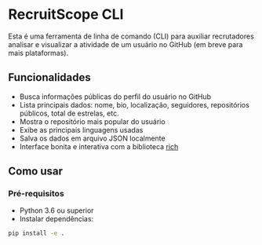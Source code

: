 # RecruitScope CLI

Esta é uma ferramenta de linha de comando (CLI) para auxiliar recrutadores analisar e visualizar a atividade de um usuário no GitHub (em breve para mais plataformas).

## Funcionalidades

- Busca informações públicas do perfil do usuário no GitHub  
- Lista principais dados: nome, bio, localização, seguidores, repositórios públicos, total de estrelas, etc.  
- Mostra o repositório mais popular do usuário  
- Exibe as principais linguagens usadas  
- Salva os dados em arquivo JSON localmente  
- Interface bonita e interativa com a biblioteca [rich](https://github.com/Textualize/rich)

## Como usar

### Pré-requisitos

- Python 3.6 ou superior  
- Instalar dependências:

```bash
pip install -e .
